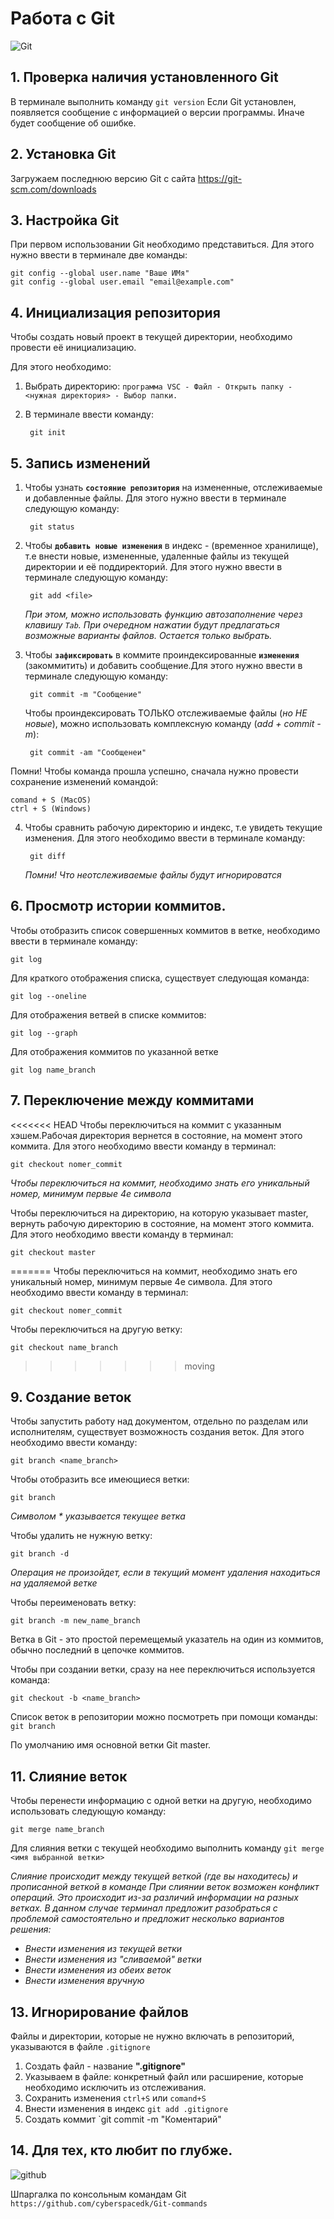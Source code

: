 # Работа с Git
![Git](GITImages.png)
## 1. Проверка наличия установленного Git
В терминале выполнить команду `git version`
Если Git установлен, появляется сообщение с информацией о версии программы. Иначе будет сообщение об ошибке.
## 2. Установка Git
Загружаем последнюю версию Git с сайта https://git-scm.com/downloads
## 3. Настройка Git
При первом использовании Git необходимо представиться. Для этого нужно ввести в терминале две команды:
```
git config --global user.name "Ваше ИМя"
git config --global user.email "email@example.com"
```
## 4. Инициализация репозитория

Чтобы создать новый проект в текущей директории, необходимо провести её инициализацию. 

Для этого необходимо:
1. Выбрать директорию: `программа VSC - Файл - Открыть папку - <нужная директория> - Выбор папки.` 
2. В терминале ввести команду:

        git init
## 5. Запись изменений
1. Чтобы узнать **`состояние репозитория`** на измененные, отслеживаемые и добавленные файлы. Для этого нужно ввести в терминале следующую команду:

        git status
2. Чтобы **`добавить новые изменения`** в индекс - (временное хранилище), т.е внести новые, измененные, удаленные файлы из текущей директории и её поддиректорий. Для этого нужно ввести в терминале следующую команду:

        git add <file>

    *При этом, можно использовать функцию автозаполнение через клавишу `Tab`. При очередном нажатии будут предлагаться возможные варианты файлов. Остается только выбрать.*
3. Чтобы **`зафиксировать`** в коммите проиндексированные **`изменения`** (закоммитить) и добавить сообщение.Для этого нужно ввести в терминале следующую команду:

        git commit -m "Сообщение"
    Чтобы проиндексировать ТОЛЬКО отслеживаемые файлы (*но НЕ новые*), можно использовать комплексную команду (*add + commit -m*):

        git commit -am "Сообщенеи"
Помни! Чтобы команда прошла успешно, сначала нужно провести сохранение изменений командой:

    comand + S (MacOS)
    ctrl + S (Windows)
4. Чтобы сравнить рабочую директорию и индекс, т.е увидеть текущие изменения. Для этого необходимо ввести в терминале команду:

        git diff
     *Помни! Что неотслеживаемые файлы будут игнорироватся*
## 6. Просмотр истории коммитов.
Чтобы отобразить список совершенных коммитов в ветке, необходимо ввести в терминале команду:

    git log
Для краткого отображения списка, существует следующая команда:

    git log --oneline

Для отображения ветвей в списке коммитов:

    git log --graph
Для отображения коммитов по указанной ветке

    git log name_branch
## 7. Переключение между коммитами
<<<<<<< HEAD
Чтобы переключиться на коммит с указанным хэшем.Рабочая директория вернется в состояние, на момент этого коммита. Для этого необходимо ввести команду в терминал:

    git checkout nomer_commit
*Чтобы переключиться на коммит, необходимо знать его уникальный номер, минимум первые 4е символа*

Чтобы переключиться на директорию, на которую указывает master, вернуть рабочую директорию в состояние, на момент этого коммита. Для этого необходимо ввести команду в терминал:

    git checkout master
=======
Чтобы переключиться на коммит, необходимо знать его уникальный номер, минимум первые 4е символа. Для этого необходимо ввести команду в терминал:

    git checkout nomer_commit
Чтобы переключиться на другую ветку:

    git checkout name_branch

>>>>>>> moving
## 9. Создание веток
Чтобы запустить работу над документом, отдельно по разделам или исполнителям, существует возможность создания веток. Для этого необходимо ввести команду:

    git branch <name_branch>
Чтобы отобразить все имеющиеся ветки:

    git branch
*Символом * указывается текущее ветка*

Чтобы удалить не нужную ветку:

    git branch -d
*Операция не произойдет, если в текущий момент удаления находиться на удаляемой ветке*

Чтобы переименовать ветку:

    git branch -m new_name_branch

Ветка в Git - это простой перемещемый указатель на один из коммитов, обычно последний в цепочке коммитов. 

Чтобы при создании ветки, сразу на нее переключиться используется команда:
    
    git checkout -b <name_branch>
Список веток в репозитории можно посмотреть при помощи команды:
`git branch`

По умолчанию имя основной ветки Git master.
## 11. Слияние веток
Чтобы перенести информацию с одной ветки на другую, необходимо использовать следующую команду:

    git merge name_branch

Для слияния ветки с текущей необходимо выполнить команду 
`git merge <имя выбранной ветки>`

*Слияние происходит между текущей веткой (где вы находитесь) и прописанной веткой в команде*
*При слиянии веток возможен конфликт операций. Это происходит из-за различий информации на разных ветках. В данном случае терминал предложит разобраться с проблемой самостоятельно и предложит несколько вариантов решения:*
* *Внести изменения из текущей ветки*
* *Внести изменения из "сливаемой" ветки*
* *Внести изменения из обеих веток*
* *Внести изменения вручную* 


## 13. Игнорирование файлов
Файлы и директории, которые не нужно включать в репозиторий, указываются в файле `.gitignore`

1. Создать файл - название **".gitignore"**
2. Указываем в файле: конкретный файл или расширение, которые необходимо исключить из отслеживания.
3. Сохранить изменения `ctrl+S` или `comand+S`
4. Внести изменения в индекс `git add .gitignore`
5. Создать коммит `git commit -m "Коментарий"
## 14. Для тех, кто любит по глубже.

![github](github.png)

Шпаргалка по консольным командам Git
`https://github.com/cyberspacedk/Git-commands`
